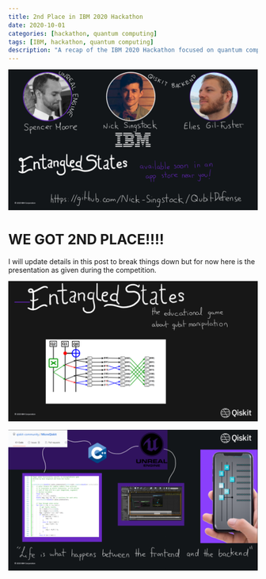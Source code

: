 ```yaml
---
title: 2nd Place in IBM 2020 Hackathon
date: 2020-10-01
categories: [hackathon, quantum computing]
tags: [IBM, hackathon, quantum computing]
description: "A recap of the IBM 2020 Hackathon focused on quantum computing innovations."
---
```

![Team list](../assets/img/posts/2020-q-hackathon-3.png)


# WE GOT 2ND PLACE!!!!

I will update details in this post to break things down but for now here is the presentation as given during the competition.


![Intro Page](../assets/img/posts/2020-q-hackathon-1.png)

![Concept Map](../assets/img/posts/2020-q-hackathon-2.png)


